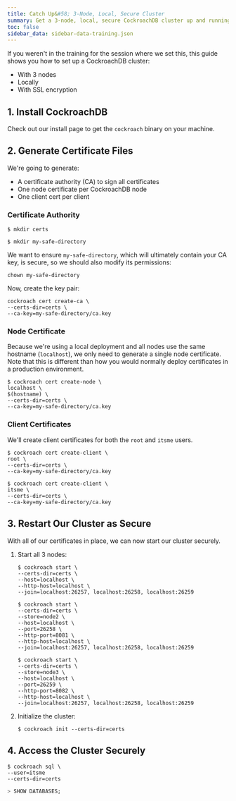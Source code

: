 ```yaml
---
title: Catch Up&#58; 3-Node, Local, Secure Cluster
summary: Get a 3-node, local, secure CockroachDB cluster up and running quickly with a load generator.
toc: false
sidebar_data: sidebar-data-training.json
---
```


If you weren't in the training for the session where we set this, this guide shows you how to set up a CockroachDB cluster:

- With 3 nodes
- Locally
- With SSL encryption

## 1. Install CockroachDB

Check out our install page to get the `cockroach` binary on your machine.

## 2. Generate Certificate Files

We're going to generate:

- A certificate authority (CA) to sign all certificates
- One node certificate per CockroachDB node
- One client cert per client

### Certificate Authority

~~~ shell
$ mkdir certs

$ mkdir my-safe-directory
~~~

We want to ensure `my-safe-directory`, which will ultimately contain your CA key, is secure, so we should also modify its permissions:

~~~
chown my-safe-directory
~~~

Now, create the key pair:

~~~ shell
cockroach cert create-ca \
--certs-dir=certs \
--ca-key=my-safe-directory/ca.key
~~~

### Node Certificate

Because we're using a local deployment and all nodes use the same hostname (`localhost`), we only need to generate a single node certificate. Note that this is different than how you would normally deploy certificates in a production environment.

~~~ shell
$ cockroach cert create-node \
localhost \
$(hostname) \
--certs-dir=certs \
--ca-key=my-safe-directory/ca.key
~~~

### Client Certificates

We'll create client certificates for both the `root` and `itsme` users.

~~~ shell
$ cockroach cert create-client \
root \
--certs-dir=certs \
--ca-key=my-safe-directory/ca.key
~~~

~~~
$ cockroach cert create-client \
itsme \
--certs-dir=certs \
--ca-key=my-safe-directory/ca.key
~~~

## 3. Restart Our Cluster as Secure

With all of our certificates in place, we can now start our cluster securely.

1. Start all 3 nodes:
    
    ~~~ shell
    $ cockroach start \
    --certs-dir=certs \
    --host=localhost \
    --http-host=localhost \
    --join=localhost:26257, localhost:26258, localhost:26259
    ~~~
    
    ~~~ shell
    $ cockroach start \
    --certs-dir=certs \
    --store=node2 \
    --host=localhost \
    --port=26258 \
    --http-port=8081 \
    --http-host=localhost \
    --join=localhost:26257, localhost:26258, localhost:26259
    ~~~
    
    ~~~ shell
    $ cockroach start \
    --certs-dir=certs \
    --store=node3 \
    --host=localhost \
    --port=26259 \
    --http-port=8082 \
    --http-host=localhost \
    --join=localhost:26257, localhost:26258, localhost:26259
    ~~~
    
2. Initialize the cluster:

    ~~~
    $ cockroach init --certs-dir=certs
    ~~~

## 4. Access the Cluster Securely

~~~ shell
$ cockroach sql \
--user=itsme
--certs-dir=certs
~~~

~~~ sql
> SHOW DATABASES;
~~~
